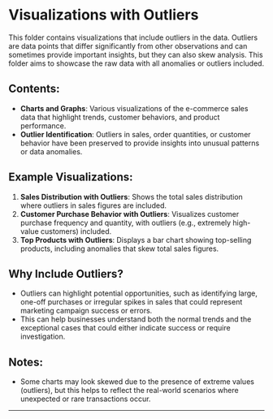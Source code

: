 # Visualizations with Outliers

This folder contains visualizations that include outliers in the data. Outliers are data points that differ significantly from other observations and can sometimes provide important insights, but they can also skew analysis. This folder aims to showcase the raw data with all anomalies or outliers included.

## Contents:
- **Charts and Graphs**: Various visualizations of the e-commerce sales data that highlight trends, customer behaviors, and product performance.
- **Outlier Identification**: Outliers in sales, order quantities, or customer behavior have been preserved to provide insights into unusual patterns or data anomalies.

## Example Visualizations:
1. **Sales Distribution with Outliers**: Shows the total sales distribution where outliers in sales figures are included.
2. **Customer Purchase Behavior with Outliers**: Visualizes customer purchase frequency and quantity, with outliers (e.g., extremely high-value customers) included.
3. **Top Products with Outliers**: Displays a bar chart showing top-selling products, including anomalies that skew total sales figures.

## Why Include Outliers?
- Outliers can highlight potential opportunities, such as identifying large, one-off purchases or irregular spikes in sales that could represent marketing campaign success or errors.
- This can help businesses understand both the normal trends and the exceptional cases that could either indicate success or require investigation.

## Notes:
- Some charts may look skewed due to the presence of extreme values (outliers), but this helps to reflect the real-world scenarios where unexpected or rare transactions occur.

---
